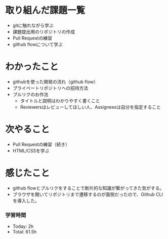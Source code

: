 # 取り組んだ課題一覧
- gitに触れながら学ぶ
- 課題提出用のリポジトリの作成
- Pull Requestの練習
- github flowについて学ぶ

# わかったこと
- githubを使った開発の流れ（github flow）
- プライベートリポジトリへの招待方法
- プルリクのお作法
  - タイトルと説明はわかりやすく書くこと
  - Reviewersはレビューしてほしい人、Assigneesは自分を指定すること
 
# 次やること
- Pull Requestの練習（続き）
- HTML/CSSを学ぶ

# 感じたこと
- github flowとプルリクをすることで断片的な知識が繋がってきた気がする。
- ブラウザを開いてリポジトリまで遷移するのが面倒だったので、Github CLIを導入した。

### 学習時間
- Today: 2h
- Total: 61.5h